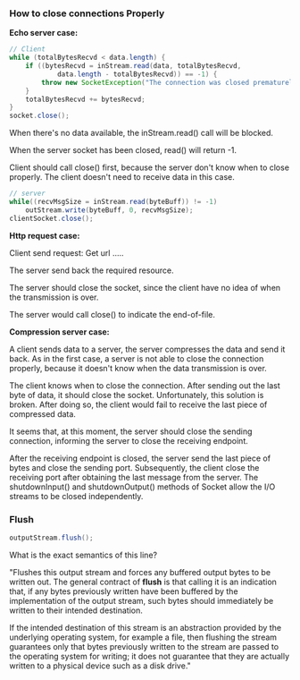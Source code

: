 ### How to close connections Properly

**Echo server case:**

```java
// Client
while (totalBytesRecvd < data.length) {
	if ((bytesRecvd = inStream.read(data, totalBytesRecvd,
			data.length - totalBytesRecvd)) == -1) {
		throw new SocketException("The connection was closed prematurely");
	}
	totalBytesRecvd += bytesRecvd;
}
socket.close();
```

When there's no data available, the inStream.read() call will be blocked. 

When the server socket has been closed, read() will return -1.

Client should call close() first, because the server don't know when to close properly. The client doesn't need to receive data in this case.

```java
// server
while((recvMsgSize = inStream.read(byteBuff)) != -1)
	outStream.write(byteBuff, 0, recvMsgSize);
clientSocket.close();
```



**Http request case:**

Client send request: Get url .....

The server send back the required resource.

The server should close the socket, since the client have no idea of when the transmission is over.

The server would call close() to indicate the end-of-file.





**Compression server case:**

A client sends data to a server, the server compresses the data and send it back. As in the first case, a server is not able to close the connection properly, because it doesn't know when the data transmission is over.

The client knows when to close the connection. After sending out the last byte of data, it should close the socket. Unfortunately, this solution is broken. After doing so, the client would fail to receive the last piece of compressed data.

It seems that, at this moment, the server should close the sending connection, informing the server to close the receiving endpoint. 

After the receiving endpoint is closed, the server send the last piece of bytes and close the sending port. Subsequently, the client close the receiving port after obtaining the last message from the server. The shutdownInput() and shutdownOutput() methods of Socket allow the I/O streams to be closed independently.



### Flush

```java
outputStream.flush();
```

What is the exact semantics of this line?

"Flushes this output stream and forces any buffered output bytes to be written out. The general contract of **flush** is that calling it is an indication that, if any bytes previously written have been buffered by the implementation of the output stream, such bytes should immediately be written to their intended destination.

If the intended destination of this stream is an abstraction provided by the underlying operating system, for example a file, then flushing the stream guarantees only that bytes previously written to the stream are passed to the operating system for writing; it does not guarantee that they are actually written to a physical device such as a disk drive."



